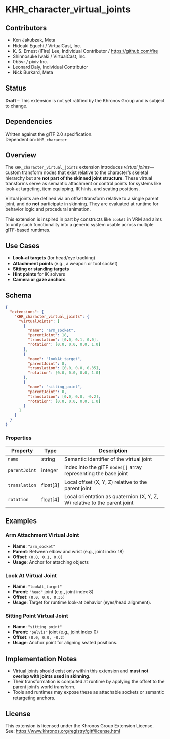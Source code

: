 # KHR_character_virtual_joints

## Contributors

- Ken Jakubzak, Meta
- Hideaki Eguchi / VirtualCast, Inc.
- K. S. Ernest (iFire) Lee, Individual Contributor / https://github.com/fire
- Shinnosuke Iwaki / VirtualCast, Inc.
- 0b5vr / pixiv Inc.
- Leonard Daly, Individual Contributor
- Nick Burkard, Meta

## Status

**Draft** – This extension is not yet ratified by the Khronos Group and is subject to change.

## Dependencies

Written against the glTF 2.0 specification.  
Dependent on: `KHR_character`

## Overview

The `KHR_character_virtual_joints` extension introduces _virtual joints_—custom transform nodes that exist relative to the character’s skeletal hierarchy but are **not part of the skinned joint structure**. These virtual transforms serve as semantic attachment or control points for systems like look-at targeting, item equipping, IK hints, and seating positions.

Virtual joints are defined via an offset transform relative to a single parent joint, and do **not** participate in skinning. They are evaluated at runtime for behavior logic and procedural animation.

This extension is inspired in part by constructs like `lookAt` in VRM and aims to unify such functionality into a generic system usable across multiple glTF-based runtimes.

## Use Cases

- **Look-at targets** (for head/eye tracking)
- **Attachment points** (e.g., a weapon or tool socket)
- **Sitting or standing targets**
- **Hint points** for IK solvers
- **Camera or gaze anchors**

## Schema

```json
{
  "extensions": {
    "KHR_character_virtual_joints": {
      "virtualJoints": [
        {
          "name": "arm_socket",
          "parentJoint": 18,
          "translation": [0.0, 0.1, 0.0],
          "rotation": [0.0, 0.0, 0.0, 1.0]
        },
        {
          "name": "lookAt_target",
          "parentJoint": 8,
          "translation": [0.0, 0.0, 0.35],
          "rotation": [0.0, 0.0, 0.0, 1.0]
        },
        {
          "name": "sitting_point",
          "parentJoint": 0,
          "translation": [0.0, 0.0, -0.2],
          "rotation": [0.0, 0.0, 0.0, 1.0]
        }
      ]
    }
  }
}
```

### Properties

| Property      | Type     | Description                                                               |
| ------------- | -------- | ------------------------------------------------------------------------- |
| `name`        | string   | Semantic identifier of the virtual joint                                  |
| `parentJoint` | integer  | Index into the glTF `nodes[]` array representing the base joint           |
| `translation` | float[3] | Local offset (X, Y, Z) relative to the parent joint                       |
| `rotation`    | float[4] | Local orientation as quaternion (X, Y, Z, W) relative to the parent joint |

## Examples

### Arm Attachment Virtual Joint

- **Name**: `"arm_socket"`
- **Parent**: Between elbow and wrist (e.g., joint index 18)
- **Offset**: `(0.0, 0.1, 0.0)`
- **Usage**: Anchor for attaching objects

### Look At Virtual Joint

- **Name**: `"lookAt_target"`
- **Parent**: `"head"` joint (e.g., joint index 8)
- **Offset**: `(0.0, 0.0, 0.35)`
- **Usage**: Target for runtime look-at behavior (eyes/head alignment).

### Sitting Point Virtual Joint

- **Name**: `"sitting_point"`
- **Parent**: `"pelvis"` joint (e.g., joint index 0)
- **Offset**: `(0.0, 0.0, -0.2)`
- **Usage**: Anchor point for aligning seated positions.

## Implementation Notes

- Virtual joints should exist only within this extension and **must not overlap with joints used in skinning**.
- Their transformation is computed at runtime by applying the offset to the parent joint’s world transform.
- Tools and runtimes may expose these as attachable sockets or semantic retargeting anchors.

## License

This extension is licensed under the Khronos Group Extension License.  
See: https://www.khronos.org/registry/gltf/license.html
